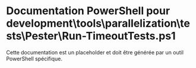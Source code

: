 # Documentation PowerShell pour development\tools\parallelization\tests\Pester\Run-TimeoutTests.ps1

Cette documentation est un placeholder et doit être générée par un outil PowerShell spécifique.
